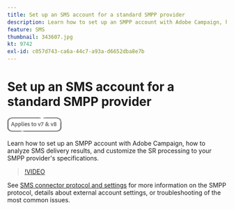 ```yaml
---
title: Set up an SMS account for a standard SMPP provider
description: Learn how to set up an SMPP account with Adobe Campaign, how to analyze SMS delivery results, and customize the SR processing to your SMPP provider's specifications. 
feature: SMS
thumbnail: 343607.jpg
kt: 9742
exl-id: c057d743-ca6a-44c7-a93a-d6652dba8e7b
---
```

# Set up an SMS account for a standard SMPP provider

![Applies to V7 and V8](../assets/V7-V8-stamp.png)

Learn how to set up an SMPP account with Adobe Campaign, how to analyze SMS delivery results, and customize the SR processing to your SMPP provider's specifications.

>[!VIDEO](https://video.tv.adobe.com/v/343607?quality=12)

See [SMS connector protocol and settings](https://experienceleague.adobe.com/docs/campaign-classic/using/sending-messages/sending-messages-on-mobiles/sms-protocol.html?lang=en#sending-messages) for more information on the SMPP protocol, details about external account settings, or troubleshooting of the most common issues.
